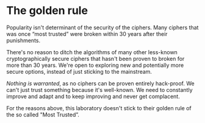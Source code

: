 # The golden rule
Popularity isn't determinant of the security of the ciphers. Many ciphers that was once “most trusted” were broken within 30 years after their punishments.

There's no reason to ditch the algorithms of many other less-known cryptographically secure ciphers that hasn't been proven to broken for more than 30 years. We're open to exploring new and potentially more secure options, instead of just sticking to the mainstream.

_Nothing is warranted_, as no ciphers can be proven entirely hack-proof. We can't just trust something because it's well-known. We need to constantly improve and adapt and to keep improving and never get complacent.


For the reasons above, this laboratory doesn't stick to their golden rule of the so called "Most Trusted”.
